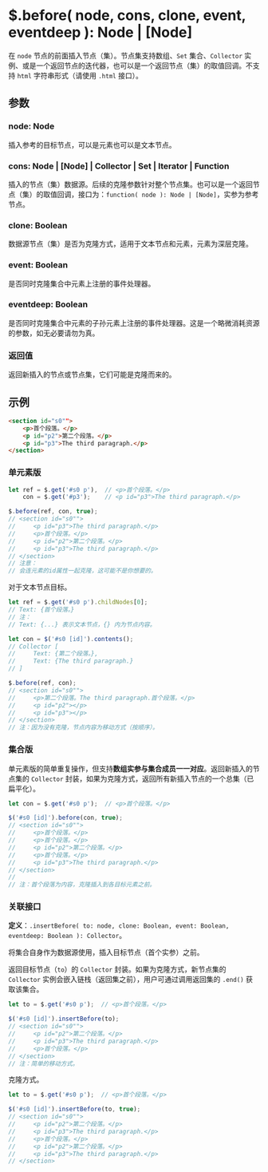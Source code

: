 # $.before( node, cons, clone, event, eventdeep ): Node | [Node]

在 `node` 节点的前面插入节点（集）。节点集支持数组、`Set` 集合、`Collector` 实例、或是一个返回节点的迭代器，也可以是一个返回节点（集）的取值回调。不支持 `html` 字符串形式（请使用 `.html` 接口）。


## 参数

### node: Node

插入参考的目标节点，可以是元素也可以是文本节点。


### cons: Node | [Node] | Collector | Set | Iterator | Function

插入的节点（集）数据源。后续的克隆参数针对整个节点集。也可以是一个返回节点（集）的取值回调，接口为：`function( node ): Node | [Node]`，实参为参考节点。


### clone: Boolean

数据源节点（集）是否为克隆方式，适用于文本节点和元素，元素为深层克隆。


### event: Boolean

是否同时克隆集合中元素上注册的事件处理器。


### eventdeep: Boolean

是否同时克隆集合中元素的子孙元素上注册的事件处理器。这是一个略微消耗资源的参数，如无必要请勿为真。


### 返回值

返回新插入的节点或节点集，它们可能是克隆而来的。


## 示例

```html
<section id="s0"">
    <p>首个段落。</p>
    <p id="p2">第二个段落。</p>
    <p id="p3">The third paragraph.</p>
</section>
```


### 单元素版

```js
let ref = $.get('#s0 p'),  // <p>首个段落。</p>
    con = $.get('#p3');    // <p id="p3">The third paragraph.</p>

$.before(ref, con, true);
// <section id="s0"">
//     <p id="p3">The third paragraph.</p>
//     <p>首个段落。</p>
//     <p id="p2">第二个段落。</p>
//     <p id="p3">The third paragraph.</p>
// </section>
// 注意：
// 会连元素的id属性一起克隆，这可能不是你想要的。
```

对于文本节点目标。

```js
let ref = $.get('#s0 p').childNodes[0];
// Text: {首个段落。}
// 注：
// Text: {...} 表示文本节点，{} 内为节点内容。

let con = $('#s0 [id]').contents();
// Collector [
//     Text: {第二个段落。},
//     Text: {The third paragraph.}
// ]

$.before(ref, con);
// <section id="s0"">
//     <p>第二个段落。The third paragraph.首个段落。</p>
//     <p id="p2"></p>
//     <p id="p3"></p>
// </section>
// 注：因为没有克隆，节点内容为移动方式（按顺序）。
```


### 集合版

单元素版的简单重复操作，但支持**数组实参与集合成员一一对应**。返回新插入的节点集的 `Collector` 封装，如果为克隆方式，返回所有新插入节点的一个总集（已扁平化）。

```js
let con = $.get('#s0 p');  // <p>首个段落。</p>

$('#s0 [id]').before(con, true);
// <section id="s0"">
//     <p>首个段落。</p>
//     <p>首个段落。</p>
//     <p id="p2">第二个段落。</p>
//     <p>首个段落。</p>
//     <p id="p3">The third paragraph.</p>
// </section>
//
// 注：首个段落为内容，克隆插入到各目标元素之前。
```


### 关联接口

**定义**：`.insertBefore( to: node, clone: Boolean, event: Boolean, eventdeep: Boolean ): Collector`。

将集合自身作为数据源使用，插入目标节点（首个实参）之前。

返回目标节点（`to`）的 `Collector` 封装。如果为克隆方式，新节点集的 `Collector` 实例会嵌入链栈（返回集之前），用户可通过调用返回集的 `.end()` 获取该集合。


```js
let to = $.get('#s0 p');  // <p>首个段落。</p>

$('#s0 [id]').insertBefore(to);
// <section id="s0"">
//     <p id="p2">第二个段落。</p>
//     <p id="p3">The third paragraph.</p>
//     <p>首个段落。</p>
// </section>
// 注：简单的移动方式。
```

克隆方式。

```js
let to = $.get('#s0 p');  // <p>首个段落。</p>

$('#s0 [id]').insertBefore(to, true);
// <section id="s0"">
//     <p id="p2">第二个段落。</p>
//     <p id="p3">The third paragraph.</p>
//     <p>首个段落。</p>
//     <p id="p2">第二个段落。</p>
//     <p id="p3">The third paragraph.</p>
// </section>
```
